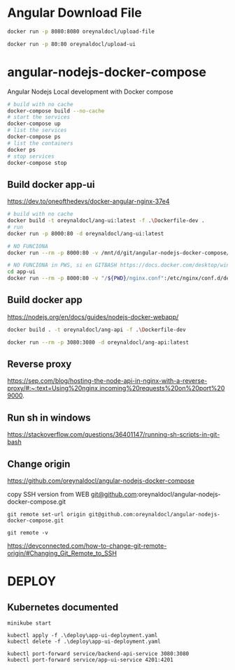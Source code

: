 # Angular Download File

```bash
docker run -p 8080:8080 oreynaldocl/upload-file

docker run -p 80:80 oreynaldocl/upload-ui

```

# angular-nodejs-docker-compose
Angular Nodejs Local development with Docker compose 

```bash
# build with no cache
docker-compose build --no-cache
# start the services
docker-compose up
# list the services
docker-compose ps
# list the containers
docker ps
# stop services
docker-compose stop
```

## Build docker app-ui
https://dev.to/oneofthedevs/docker-angular-nginx-37e4

```bash
# build with no cache
docker build -t oreynaldocl/ang-ui:latest -f .\Dockerfile-dev .
# run
docker run -p 8000:80 -d oreynaldocl/ang-ui:latest

# NO FUNCIONA
docker run --rm -p 8000:80 -v /mnt/d/git/angular-nodejs-docker-compose/api/nginx.conf:/etc/nginx/conf.d/default.conf  oreynaldocl/ang-ui:latest 

# NO FUNCIONA in PWS, si en GITBASH https://docs.docker.com/desktop/windows/troubleshoot/#path-conversion-on-windows
cd app-ui
docker run --rm -p 8000:80 -v "/${PWD}/nginx.conf":/etc/nginx/conf.d/default.conf  oreynaldocl/ang-ui:latest 
```

## Build docker app
https://nodejs.org/en/docs/guides/nodejs-docker-webapp/
```bash
docker build . -t oreynaldocl/ang-api -f .\Dockerfile-dev

docker run --rm -p 3080:3080 -d oreynaldocl/ang-api:latest
```

## Reverse proxy
https://sep.com/blog/hosting-the-node-api-in-nginx-with-a-reverse-proxy/#:~:text=Using%20nginx,incoming%20requests%20on%20port%209000.

## Run sh in windows
https://stackoverflow.com/questions/36401147/running-sh-scripts-in-git-bash

## Change origin
https://github.com/oreynaldocl/angular-nodejs-docker-compose

copy SSH version from WEB git@github.com:oreynaldocl/angular-nodejs-docker-compose.git

```
git remote set-url origin git@github.com:oreynaldocl/angular-nodejs-docker-compose.git

git remote -v
```
https://devconnected.com/how-to-change-git-remote-origin/#Changing_Git_Remote_to_SSH

# DEPLOY
## Kubernetes documented
```shell
minikube start

kubectl apply -f .\deploy\app-ui-deployment.yaml 
kubectl delete -f .\deploy\app-ui-deployment.yaml

kubectl port-forward service/backend-api-service 3080:3080
kubectl port-forward service/app-ui-service 4201:4201
```
